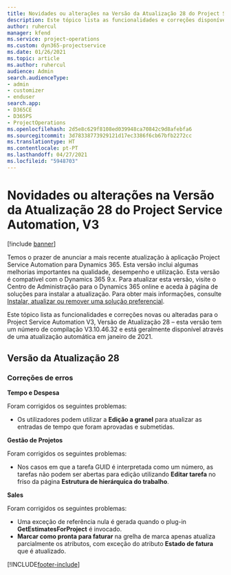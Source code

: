 ```yaml
---
title: Novidades ou alterações na Versão da Atualização 28 do Project Service Automation, V3
description: Este tópico lista as funcionalidades e correções disponíveis no Project Service Automation V3, Versão da Atualização 28, V3.
author: ruhercul
manager: kfend
ms.service: project-operations
ms.custom: dyn365-projectservice
ms.date: 01/26/2021
ms.topic: article
ms.author: ruhercul
audience: Admin
search.audienceType:
- admin
- customizer
- enduser
search.app:
- D365CE
- D365PS
- ProjectOperations
ms.openlocfilehash: 2d5e8c629f8108ed039948ca70842c9d8afebfa6
ms.sourcegitcommit: 3d78338773929121d17ec3386f6cb67bfb2272cc
ms.translationtype: HT
ms.contentlocale: pt-PT
ms.lasthandoff: 04/27/2021
ms.locfileid: "5948703"
---
```

# <a name="whats-new-or-changed-in-project-service-automation-update-release-28-v3"></a>Novidades ou alterações na Versão da Atualização 28 do Project Service Automation, V3

[!include [banner](../includes/psa-now-project-operations.md)]

Temos o prazer de anunciar a mais recente atualização à aplicação Project Service Automation para Dynamics 365. Esta versão inclui algumas melhorias importantes na qualidade, desempenho e utilização. Esta versão é compatível com o Dynamics 365 9.x. Para atualizar esta versão, visite o Centro de Administração para o Dynamics 365 online e aceda à página de soluções para instalar a atualização. Para obter mais informações, consulte [Instalar, atualizar ou remover uma solução preferencial](/power-platform/admin/install-remove-preferred-solution).

Este tópico lista as funcionalidades e correções novas ou alteradas para o Project Service Automation V3, Versão de Atualização 28 – esta versão tem um número de compilação V3.10.46.32 e está geralmente disponível através de uma atualização automática em janeiro de 2021.

## <a name="update-release-28"></a>Versão da Atualização 28

### <a name="bug-fixes"></a>Correções de erros

**Tempo e Despesa**

Foram corrigidos os seguintes problemas:

- Os utilizadores podem utilizar a **Edição a granel** para atualizar as entradas de tempo que foram aprovadas e submetidas.

**Gestão de Projetos**

Foram corrigidos os seguintes problemas:

- Nos casos em que a tarefa GUID é interpretada como um número, as tarefas não podem ser abertas para edição utilizando **Editar tarefa** no friso da página **Estrutura de hierárquica do trabalho**.

**Sales**

Foram corrigidos os seguintes problemas:

- Uma exceção de referência nula é gerada quando o plug-in **GetEstimatesForProject** é invocado.
- **Marcar como pronta para faturar** na grelha de marca apenas atualiza parcialmente os atributos, com exceção do atributo **Estado de fatura** que é atualizado.



[!INCLUDE[footer-include](../includes/footer-banner.md)]